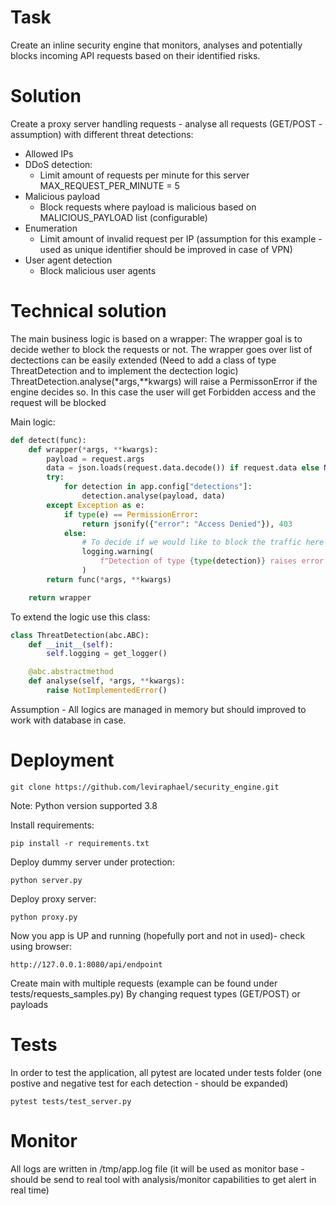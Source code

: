 # Task

Create an inline security engine that monitors, analyses and potentially blocks incoming API requests based on their identified risks.


# Solution

Create a proxy server handling requests - analyse all requests (GET/POST - assumption) with different threat detections:
* Allowed IPs
*  DDoS detection:
    * Limit amount of requests per minute for this server MAX_REQUEST_PER_MINUTE = 5
* Malicious payload
    * Block requests where payload is malicious based on MALICIOUS_PAYLOAD list (configurable)
* Enumeration 
    * Limit amount of invalid request per IP (assumption for this example  - used as unique identifier should be improved in case of VPN)
* User agent detection
    * Block malicious user agents

# Technical solution
The main business logic is based on a wrapper:
The wrapper goal is to decide wether to block the requests or not.
The wrapper goes over list of dectections can be easily extended (Need to add a class of type ThreatDetection and to implement the dectection logic)
ThreatDetection.analyse(*args,**kwargs) will raise a PermissonError if the engine decides so. In this case the user will get Forbidden access and the 
request will be blocked

Main logic:

``` python
def detect(func):
    def wrapper(*args, **kwargs):
        payload = request.args
        data = json.loads(request.data.decode()) if request.data else None
        try:
            for detection in app.config["detections"]:
                detection.analyse(payload, data)
        except Exception as e:
            if type(e) == PermissionError:
                return jsonify({"error": "Access Denied"}), 403
            else:
                # To decide if we would like to block the traffic here when detection has raised an error
                logging.warning(
                    f"Detection of type {type(detection)} raises error {e} - Detection bypassed"
                )
        return func(*args, **kwargs)

    return wrapper
```

To extend the logic use this class:

``` python
class ThreatDetection(abc.ABC):
    def __init__(self):
        self.logging = get_logger()

    @abc.abstractmethod
    def analyse(self, *args, **kwargs):
        raise NotImplementedError()
```

Assumption - All logics are managed in memory but should improved to work with database in case.

# Deployment

```
git clone https://github.com/leviraphael/security_engine.git
```
Note: Python version supported 3.8

Install requirements:
```
pip install -r requirements.txt
```

Deploy dummy server under protection:
```
python server.py
```

Deploy proxy server:
```
python proxy.py
```

Now you app is UP and running (hopefully port and not in used)- check using browser:

```
http://127.0.0.1:8080/api/endpoint
```


Create main with multiple requests (example can be found under tests/requests_samples.py)
By changing request types (GET/POST) or payloads

# Tests

In order to test the application, all pytest are located under tests folder (one postive and negative test for each detection - should be expanded)
```
pytest tests/test_server.py
```

# Monitor
All logs are written in /tmp/app.log file (it will be used as monitor base - should be send to real tool with analysis/monitor capabilities to get alert in real time)
